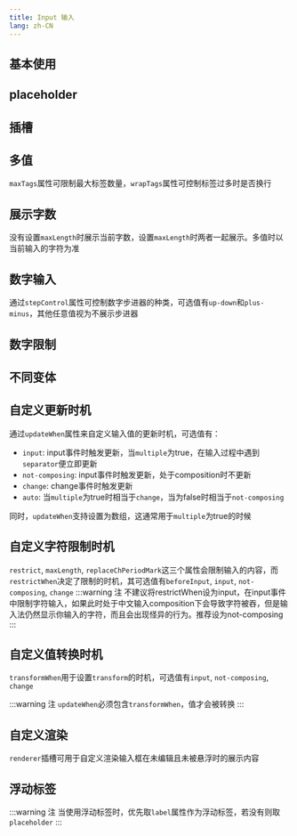 ```yaml
---
title: Input 输入
lang: zh-CN
---
```


## 基本使用

<!-- @Code:basicUsage -->

## placeholder

<!-- @Code:placeholder -->

## 插槽

<!-- @Code:slots -->

## 多值
`maxTags`属性可限制最大标签数量，`wrapTags`属性可控制标签过多时是否换行
<!-- @Code:multiple -->

## 展示字数

没有设置`maxLength`时展示当前字数，设置`maxLength`时两者一起展示。多值时以当前输入的字符为准

<!-- @Code:showLengthInfo -->

## 数字输入

通过`stepControl`属性可控制数字步进器的种类，可选值有`up-down`和`plus-minus`，其他任意值视为不展示步进器

<!-- @Code:typeNumber -->

## 数字限制

<!-- @Code:restrictNumber -->

## 不同变体

<!-- @Code:differentVariants -->

## 自定义更新时机
通过`updateWhen`属性来自定义输入值的更新时机，可选值有：
- `input`: input事件时触发更新，当`multiple`为true，在输入过程中遇到`separator`便立即更新
- `not-composing`: input事件时触发更新，处于composition时不更新
- `change`: change事件时触发更新
- `auto`: 当`multiple`为true时相当于`change`，当为false时相当于`not-composing`

同时，`updateWhen`支持设置为数组，这通常用于`multiple`为true的时候
<!-- @Code:updateWhen -->

## 自定义字符限制时机
`restrict`, `maxLength`, `replaceChPeriodMark`这三个属性会限制输入的内容，而`restrictWhen`决定了限制的时机，其可选值有`beforeInput`, `input`, `not-composing`, `change`
:::warning 注
不建议将restrictWhen设为input，在input事件中限制字符输入，如果此时处于中文输入composition下会导致字符被吞，但是输入法仍然显示你输入的字符，而且会出现怪异的行为。推荐设为not-composing
:::
<!-- @Code:restrictWhen -->

## 自定义值转换时机
`transformWhen`用于设置`transform`的时机，可选值有`input`, `not-composing`, `change`

<!-- @Code:transformWhen -->
:::warning 注
`updateWhen`必须包含`transformWhen`，值才会被转换
:::

## 自定义渲染

`renderer`插槽可用于自定义渲染输入框在未编辑且未被悬浮时的展示内容

<!-- @Code:renderer -->

## 浮动标签

<!-- @Code:floatLabel -->

:::warning 注
当使用浮动标签时，优先取`label`属性作为浮动标签，若没有则取`placeholder`
:::
